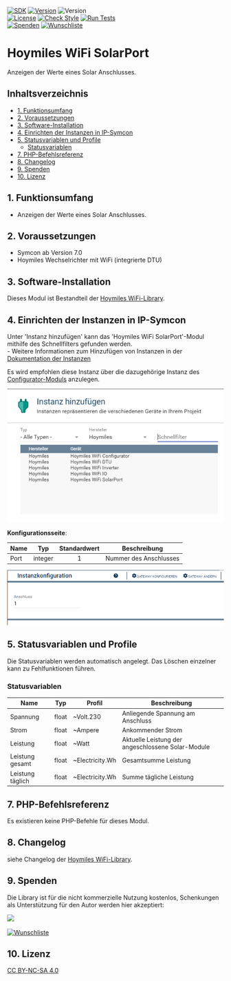 [![SDK](https://img.shields.io/badge/Symcon-PHPModul-red.svg)](https://www.symcon.de/service/dokumentation/entwicklerbereich/sdk-tools/sdk-php/)
[![Version](https://img.shields.io/badge/Modul%20version-1.00-blue.svg)]()
![Version](https://img.shields.io/badge/Symcon%20Version-7.0%20%3E-green.svg)  
[![License](https://img.shields.io/badge/License-CC%20BY--NC--SA%204.0-green.svg)](https://creativecommons.org/licenses/by-nc-sa/4.0/)
[![Check Style](https://github.com/Nall-chan/HoymilesWiFi/workflows/Check%20Style/badge.svg)](https://github.com/Nall-chan/HoymilesWiFi/actions) [![Run Tests](https://github.com/Nall-chan/HoymilesWiFi/workflows/Run%20Tests/badge.svg)](https://github.com/Nall-chan/HoymilesWiFi/actions)  
[![Spenden](https://www.paypalobjects.com/de_DE/DE/i/btn/btn_donate_SM.gif)](#9-spenden)
[![Wunschliste](https://img.shields.io/badge/Wunschliste-Amazon-ff69fb.svg)](#9-spenden)  

# Hoymiles WiFi SolarPort <!-- omit in toc -->
Anzeigen der Werte eines Solar Anschlusses.

## Inhaltsverzeichnis <!-- omit in toc -->

- [1. Funktionsumfang](#1-funktionsumfang)
- [2. Voraussetzungen](#2-voraussetzungen)
- [3. Software-Installation](#3-software-installation)
- [4. Einrichten der Instanzen in IP-Symcon](#4-einrichten-der-instanzen-in-ip-symcon)
- [5. Statusvariablen und Profile](#5-statusvariablen-und-profile)
  - [Statusvariablen](#statusvariablen)
- [7. PHP-Befehlsreferenz](#7-php-befehlsreferenz)
- [8. Changelog](#8-changelog)
- [9. Spenden](#9-spenden)
- [10. Lizenz](#10-lizenz)

## 1. Funktionsumfang

* Anzeigen der Werte eines Solar Anschlusses.

## 2. Voraussetzungen

 * Symcon ab Version 7.0  
 * Hoymiles Wechselrichter mit WiFi (integrierte DTU)

## 3. Software-Installation

 Dieses Modul ist Bestandteil der [Hoymiles WiFi-Library](../README.md#3-software-installation).    


## 4. Einrichten der Instanzen in IP-Symcon

 Unter 'Instanz hinzufügen' kann das 'Hoymiles WiFi SolarPort'-Modul mithilfe des Schnellfilters gefunden werden.  
	- Weitere Informationen zum Hinzufügen von Instanzen in der [Dokumentation der Instanzen](https://www.symcon.de/service/dokumentation/konzepte/instanzen/#Instanz_hinzufügen)

Es wird empfohlen diese Instanz über die dazugehörige Instanz des [Configurator-Moduls](../HoymilesWiFi%20Configurator/README.md) anzulegen.  

![Instanzen](../imgs/inst.png) 

__Konfigurationsseite__:

| Name | Typ     | Standardwert | Beschreibung           |
| ---- | ------- | :----------: | ---------------------- |
| Port | integer |      1       | Nummer des Anschlusses |

![Config](imgs/config.png) 

## 5. Statusvariablen und Profile

Die Statusvariablen werden automatisch angelegt. Das Löschen einzelner kann zu Fehlfunktionen führen.

### Statusvariablen

| Name             | Typ   | Profil          | Beschreibung                                      |
| ---------------- | ----- | --------------- | ------------------------------------------------- |
| Spannung         | float | ~Volt.230       | Anliegende Spannung am Anschluss                  |
| Strom            | float | ~Ampere         | Ankommender Strom                                 |
| Leistung         | float | ~Watt           | Aktuelle Leistung der angeschlossene Solar-Module |
| Leistung gesamt  | float | ~Electricity.Wh | Gesamtsumme Leistung                              |
| Leistung täglich | float | ~Electricity.Wh | Summe tägliche Leistung                           |

## 7. PHP-Befehlsreferenz

   Es existieren keine PHP-Befehle für dieses Modul. 
   
## 8. Changelog

siehe Changelog der [Hoymiles WiFi-Library](../README.md#2-changelog).   

## 9. Spenden  
  
  Die Library ist für die nicht kommerzielle Nutzung kostenlos, Schenkungen als Unterstützung für den Autor werden hier akzeptiert:  

<a href="https://www.paypal.com/donate?hosted_button_id=G2SLW2MEMQZH2" target="_blank"><img src="https://www.paypalobjects.com/de_DE/DE/i/btn/btn_donate_LG.gif" border="0" /></a>

[![Wunschliste](https://img.shields.io/badge/Wunschliste-Amazon-ff69fb.svg)](https://www.amazon.de/hz/wishlist/ls/YU4AI9AQT9F?ref_=wl_share)

## 10. Lizenz

  [CC BY-NC-SA 4.0](https://creativecommons.org/licenses/by-nc-sa/4.0/)  
